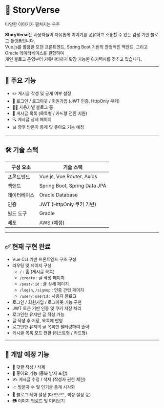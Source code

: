 # 📝 StoryVerse

다양한 이야기가 펼쳐지는 우주	


**StoryVerse**는 사용자들이 자유롭게 이야기를 공유하고 소통할 수 있는 감성 기반 블로그 플랫폼입니다.  
Vue.js를 활용한 모던 프론트엔드, Spring Boot 기반의 안정적인 백엔드, 그리고 Oracle 데이터베이스를 결합하여  
개인 블로그 운영부터 커뮤니티까지 확장 가능한 아키텍처를 갖추고 있습니다.

---

## 🌟 주요 기능

- ✏️ 게시글 작성 및 공개 여부 설정
- 🔐 로그인 / 로그아웃 / 회원가입 (JWT 인증, HttpOnly 쿠키)
- 🧑‍💻 사용자별 블로그 홈
- 📄 게시글 목록 (목록형 / 카드형 전환 지원)
- 🔍 게시글 상세 페이지
- 📊 향후 방문자 통계 및 좋아요 기능 예정

---

## 🛠 기술 스택

| 구성 요소   | 기술 스택                      |
|------------|-------------------------------|
| 프론트엔드 | Vue.js, Vue Router, Axios     |
| 백엔드     | Spring Boot, Spring Data JPA  |
| 데이터베이스 | Oracle Database                |
| 인증       | JWT (HttpOnly 쿠키 기반)       |
| 빌드 도구  | Gradle                         |
| 배포       | AWS (예정)                    |

---

## ✅ 현재 구현 완료

- Vue CLI 기반 프론트엔드 구조 구성
- 라우팅 및 페이지 구성
  - `/` : 홈 (게시글 목록)
  - `/create` : 글 작성 페이지
  - `/post/:id` : 글 상세 페이지
  - `/login`, `/signup` : 인증 관련 페이지
  - `/user/:userId` : 사용자 블로그
- 로그인 / 회원가입 / 로그아웃 기능 구현
- JWT 토큰 기반 인증 및 쿠키 저장 처리
- 로그인한 유저만 글 작성 가능
- 글 작성 후 저장, 목록에 반영
- 로그인한 유저의 글 목록만 필터링하여 출력
- 게시글 목록 모드 전환 (리스트형 / 카드형)

---

## 🚧 개발 예정 기능

- 📝 댓글 작성 / 삭제
- 💖 좋아요 기능 (중복 방지 포함)
- ✍ 게시글 수정 / 삭제 (작성자 권한 제한)
- 📈 방문자 수 및 인기글 통계 시각화
- 🎨 블로그 테마 설정 (다크모드, 색상 설정 등)
- 📷 이미지 업로드 및 미리보기



